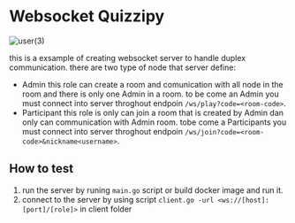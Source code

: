 # Websocket Quizzipy
![user(3)](https://user-images.githubusercontent.com/56477571/204069227-319a7c07-742e-4318-aa61-8ae05ee9e19c.jpg)

this is a exsample of creating websocket server to handle duplex communication.
there are two type of node that server define:
- Admin this role can create a room and comunication with all node in the room and there is only one Admin in a room.
to be come an Admin you must connect into server throghout endpoin `/ws/play?code=<room-code>`.
- Participant this role is only can join a room that is created by Admin dan only can communication with Admin room.
tobe come a Participants you must connect into server throghout endpoin `/ws/join?code=<room-code>&nickname<username>`.

## How to test
1. run the server by runing `main.go` script or build docker image and run it.
2. connect to the server by using script `client.go -url <ws://[host]:[port]/[role]>` in client folder
